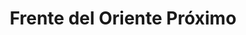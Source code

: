 ﻿---
title: "Frente del Oriente Próximo"
permalink: periodes_494.html
layout: periode
dataInici: 1914-10-24
dataFi: 1918-10-30
sidebar: periodes
pares:
  - id: 310
    title: "Primera Guerra Mundial"
    dataInici: "(1914-07-28)"
    dataFi: "(1918-11-11)"

fills:
jocsPrincipals:
  - title: "Pursuit of Glory"
    bggId: 23418

  - title: "Lawrence of Arabia"
    bggId: 2751
    dataInici: 
    dataFi: 

jocsEscenaris:
  - title: "Osmanli Harbi The Ottoman Fronts: 1914 to 1918"
    bggId: 41624

  - title: "Ottoman Sunset"
    bggId: 84465
    dataInici: 
    dataFi: 

jocsEpoca:
jocsEpocaEscenaris:
---
